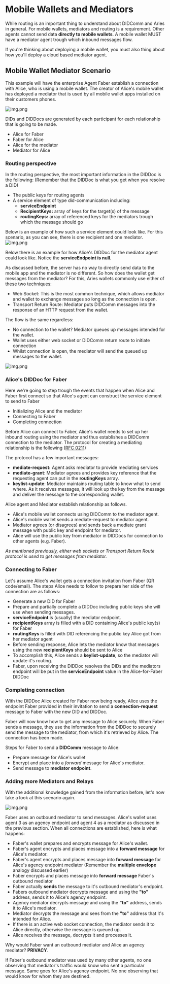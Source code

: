 # Mobile Wallets and Mediators

While routing is an important thing to understand about DIDComm and Aries in general. For mobile
wallets, mediators and routing is a requirement. Other agents cannot send data **directly to mobile 
wallets**. A mobile wallet MUST have a mediator agent trough which inbound messages flow.

If you're thinking about deploying a mobile wallet, you must also thing about how you'll deploy a cloud 
based mediator agent.

## Mobile Wallet Mediator Scenario

This example will have the enterprise Agent Faber establish a connection with Alice, who is using
a mobile wallet. The creator of Alice's mobile wallet has deployed a mediator that is used by all
mobile wallet apps installed on their customers phones.

![img.png](assets/images/mobie-wallet-scenario.png)

DIDs and DIDDocs are generated by each participant for each relationship that is going to be made.
- Alice for Faber
- Faber for Alice
- Alice for the mediator
- Mediator for Alice

### Routing perspective

In the routing perspective, the most important information in the DIDDoc is the following:
(Remember that the DIDDoc is what you get when you resolve a DID)
- The public keys for routing agents
- A service element of type did-communication including:
  - **serviceEndpoint**
  - **RecipientKeys:** array of keys for the target(s) of the message
  - **routingKeys:** array of referenced keys for the mediators trough which the message should go

Below is an example of how such a service element could look like. For this scenario, as you can see, 
there is one recipient and one mediator.
![img.png](assets/images/diddoc-service-definition.png)

Below there is an example for how Alice's DIDDoc for the mediator agent could look like. Notice
the **serviceEndpoint is null.**

As discussed before, the server has no way to directly send data to the mobile app and the mediator
is no different. So how does the wallet get messages from the mediator? For this, Aries wallets commonly
use either of these two techniques:
- Web Socket: This is the most common technique, which allows mediator and wallet to exchange messages 
  so long as the connection is open.
- Transport Return Route: Mediator puts DIDComm messages into the response of an HTTP request from the wallet.

The flow is the same regardless:
- No connection to the wallet? Mediator queues up messages intended for the wallet.
- Wallet uses either web socket or DIDComm return route to initiate connection
- Whilst connection is open, the mediator will send the queued up messages to the wallet.

![img.png](assets/images/alice-mediator-diddoc.png)

### Alice's DIDDoc for Faber
Here we're going to step trough the events that happen when Alice and Faber first connect so that 
Alice's agent can construct the service element to send to Faber
- Initializing Alice and the mediator
- Connecting to Faber
- Completing connection

Before Alice can connect to Faber, Alice's wallet needs to set up her inbound routing using the mediator
and thus establishes a DIDComm connection to the mediator. The protocol for creating a mediating relationship
is the following ([RFC 0211](https://github.com/hyperledger/aries-rfcs/tree/main/features/0211-route-coordination))

The protocol has a few important messages:
- **mediate-request:** Agent asks mediator to provide mediating services
- **mediate-grant**: Mediator agrees and provides key reference that the requesting agent can put in the **routingKeys** array.
- **keylist-update**: Mediator maintains routing table to know what to send where. As it receives messages, 
  it will look up the key from the message and deliver the message to the corresponding wallet.

Alice agent and Mediator establish relationship as follows.
- Alice's mobile wallet connects using DIDComm to the mediator agent.
- Alice's mobile wallet sends a mediate-request to mediator agent.
- Mediator agrees (or disagrees) and sends back a mediate grant message with public key and endpoint for mediator.
- Alice will use the public key from mediator in DIDDocs for connection to other agents (e.g. Faber).

*As mentioned previously, either web sockets or Transport Return Route protocol is used to get messages from mediator.*

### Connecting to Faber

Let's assume Alice's wallet gets a connection invitation from Faber (QR code/email). The steps Alice
needs to follow to prepare her side of the connection are as follows:
- Generate a new DID for Faber
- Prepare and partially complete a DIDDoc including public keys she will use when sending messages.
- **serviceEndpoint** is (usually) the mediator endpoint.
- **recipientKeys** array is filled with a DID containing Alice's public key(s) for Faber
- **routingKeys** is filled with DID referencing the public key Alice got from her mediator agent
- Before sending response, Alice lets the mediator know that messages using the new **recipientKeys** should be sent to Alice
- To accomplish this, Alice sends a **keylist-update**, so the mediator will update it's routing.
- Faber, upon receiving the DIDDoc resolves the DIDs and the mediators endpoint will be put in the 
  **serviceEndpoint** value in the Alice-for-Faber DIDDoc  

### Completing connection

With the DIDDoc Alice created for Faber now being ready, Alice uses the endpoint Faber provided in
their invitation to send a **connection-request** message to Faber with the new DID and DIDDoc.

Faber will now know how to get any message to Alice securely. When Faber sends a message, they use 
the information from the DIDDoc to securely send the message to the mediator, from which it's retrieved
by Alice. The connection has been made.

Steps for Faber to send a **DIDComm** message to Alice:
- Prepare message for Alice's wallet
- Encrypt and place into a *forward* message for Alice's mediator.
- Send message to **mediator endpoint**.

### Adding more Mediators and Relays

With the additional knowledge gained from the information before, let's now take a look at this 
scenario again.

![img.png](assets/images/multiple-mediators-example.png)

Faber uses an outbound mediator to send messages. Alice's wallet uses agent 3 as an agency endpoint
and agent 4 as a mediator as discussed in the previous section. When all connections are established, here is what happens:
- Faber's wallet prepares and encrypts message for Alice's wallet.
- Faber's agent encrypts and places message into a **forward message** for Alice's mediator.
- Faber's agent encrypts and places message into **forward message** for Alice's agency endpoint mediator
  (Remember the **multiple envelope** analogy discussed earlier)
- Faber encrypts and places message into **forward message** Faber's outbound mediator
- Faber actually **sends** the message to it's outbound mediator's endpoint.
- Fabers outbound mediator decrypts message and using the **"to"** address, sends it to Alice's agency endpoint.
- Agency mediator decrypts message and using the **"to"** address, sends it to Alice's mediator.
- Mediator decrypts the message and sees from the **"to"** address that it's intended for Alice.
- If there is an active web socket connection, the mediator sends it to Alice directly, otherwise the message is queued up.
- Alice receives the message, decrypts it and processes it.

Why would Faber want an outbound mediator and Alice an agency mediator? **PRIVACY**.

If Faber's outbound mediator was used by many other agents, no one observing that mediator's traffic would know
who sent a particular message. Same goes for Alice's agency endpoint. No one observing that would know for whom they
are destined.